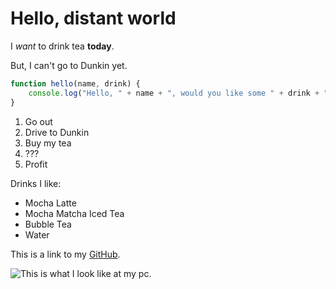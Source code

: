 # Hello, distant world
I _want_ to drink tea **today**.

But, I can't go to Dunkin yet.

```js
function hello(name, drink) {
    console.log("Hello, " + name + ", would you like some " + drink + "?")
}
```

1. Go out
2. Drive to Dunkin
3. Buy my tea
4. ???
5. Profit

Drinks I like:
- Mocha Latte
- Mocha Matcha Iced Tea
- Bubble Tea
- Water

This is a link to my [GitHub](https://github.com/WynterBlue?tab=repositories).

![This is what I look like at my pc.](https://pbs.twimg.com/media/FyiFAKvakAAvxQ7?format=png&name=900x900)
